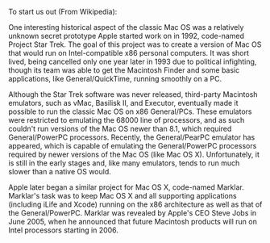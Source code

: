 

To start us out (From Wikipedia):

One interesting historical aspect of the classic Mac OS was a relatively unknown secret prototype Apple started work on in 1992, code-named Project Star Trek. The goal of this project was to create a version of Mac OS that would run on Intel-compatible x86 personal computers. It was short lived, being cancelled only one year later in 1993 due to political infighting, though its team was able to get the Macintosh Finder and some basic applications, like General/QuickTime, running smoothly on a PC.

Although the Star Trek software was never released, third-party Macintosh emulators, such as vMac, Basilisk II, and Executor, eventually made it possible to run the classic Mac OS on x86 General/PCs. These emulators were restricted to emulating the 68000 line of processors, and as such couldn't run versions of the Mac OS newer than 8.1, which required General/PowerPC processors. Recently, the General/PearPC emulator has appeared, which is capable of emulating the General/PowerPC processors required by newer versions of the Mac OS (like Mac OS X). Unfortunately, it is still in the early stages and, like many emulators, tends to run much slower than a native OS would.

Apple later began a similar project for Mac OS X, code-named Marklar. Marklar's task was to keep Mac OS X and all supporting applications (including iLife and Xcode) running on the x86 architecture as well as that of the General/PowerPC. Marklar was revealed by Apple's CEO Steve Jobs in June 2005, when he announced that future Macintosh products will run on Intel processors starting in 2006.